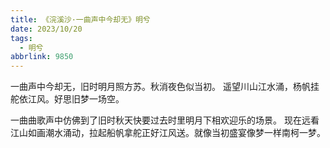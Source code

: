 ```yaml
---
title: 《浣溪沙·一曲声中今却无》明兮
date: 2023/10/20
tags:
  - 明兮
abbrlink: 9850
---
```

一曲声中今却无，旧时明月照方苏。秋消夜色似当初。
遥望川山江水涌，杨帆挂舵依江风。好思旧梦一场空。

一曲曲歌声中仿佛到了旧时秋天快要过去时里明月下相欢迎乐的场景。
现在远看江山如画潮水涌动，拉起船帆拿舵正好江风送。就像当初盛宴像梦一样南柯一梦。
